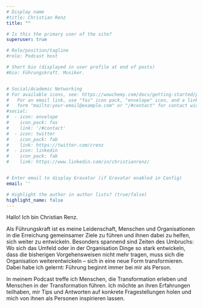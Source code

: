 ```yaml
---
# Display name
#title: Christian Renz
title: ""

# Is this the primary user of the site?
superuser: true

# Role/position/tagline
#role: Podcast host

# Short bio (displayed in user profile at end of posts)
#bio: Führungskraft. Musiker.


# Social/Academic Networking
# For available icons, see: https://wowchemy.com/docs/getting-started/page-builder/#icons
#   For an email link, use "fas" icon pack, "envelope" icon, and a link in the
#   form "mailto:your-email@example.com" or "/#contact" for contact widget.
#social:
#  - icon: envelope
#    icon_pack: fas
#    link: '/#contact'
#  - icon: twitter
#    icon_pack: fab
#    link: https://twitter.com/crenz
#  - icon: linkedin
#    icon_pack: fab
#    link: https://www.linkedin.com/in/christianrenz/


# Enter email to display Gravatar (if Gravatar enabled in Config)
email: ''

# Highlight the author in author lists? (true/false)
highlight_name: false
---
```


Hallo! Ich bin Christian Renz.

Als Führungskraft ist es meine Leidenschaft, Menschen und Organisationen in die Erreichung gemeinsamer Ziele zu führen und ihnen dabei zu helfen, sich weiter zu entwickeln. Besonders spannend sind Zeiten des Umbruchs: Wo sich das Umfeld oder in der Organisation Dinge so stark entwickeln, dass die bisherigen Vorgehensweisen nicht mehr tragen, muss sich die Organisation weiterentwickeln – sich in eine neue Form transformieren. Dabei habe ich gelernt: Führung beginnt immer bei mir als Person.

In meinem Podcast treffe ich Menschen, die Transformation erleben und Menschen in der Transformation führen. Ich möchte an ihren Erfahrungen teilhaben, mir Tips und Antworten auf konkrete Fragestellungen holen und mich von ihnen als Personen inspirieren lassen.